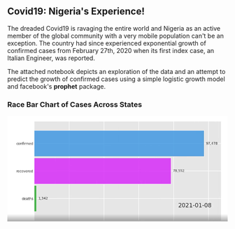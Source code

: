 ## Covid19: Nigeria's Experience!

The dreaded Covid19 is ravaging the entire world and Nigeria as an active
member of the global community with a very mobile population can't be an exception.
The country had since experienced exponential growth of confirmed cases from
February 27th, 2020 when its first index case, an Italian Engineer, was reported.

The  attached notebook depicts an exploration of the data and an attempt to
predict the growth of confirmed cases using a simple logistic growth model and
facebook's **prophet** package.

### Race Bar Chart of Cases Across States
[![Watch the video](rbc/race_bar.png)](https://race-barchart.s3.amazonaws.com/covid_animated_bar.mp4)
